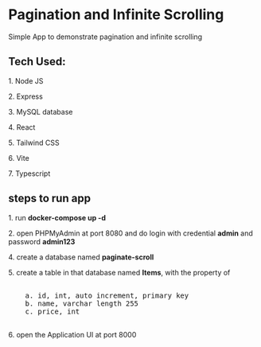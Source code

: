 # Pagination and Infinite Scrolling

<p>Simple App to demonstrate pagination and infinite scrolling</p>

<div>
  <h2>Tech Used:</h2>
   <p>1. Node JS</p>
   <p>2. Express</p>
   <p>3. MySQL database</p>
   <p>4. React</p>
   <p>5. Tailwind CSS</p>
   <p>6. Vite</p>
   <p>7. Typescript</p>
</div>

<div>
  <h2>steps to run app</h2>
  <p>1. run <b>docker-compose up -d</b></p>
  <p>2. open PHPMyAdmin at port 8080 and do login with credential <b>admin</b> and password <b>admin123</b></p>
  <p>4. create a database named <b>paginate-scroll</b></p>
  <p>5. create a table in that database named <b>Items</b>, with the property of</p>
  <pre>    
    a. id, int, auto increment, primary key
    b. name, varchar length 255
    c. price, int
   </pre>
  <p>6. open the Application UI at port 8000</p>
</div>
